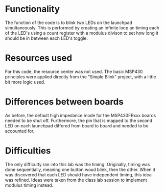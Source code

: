 # Functionality
The function of the code is to blink two LEDs on the launchpad simultaneously. This is performed by creating an infinite loop an timing each of the LED's using a count register with a modulus divison to set how long it should be in between each LED's toggle.

# Resources used
For this code, the resource center was not used. The basic MSP430 principles were applied directly from the "Simple Blink" project, with a little bit more logic used.

# Differences between boards
As before, the default high impedance mode for the MSP430FRxxx boards needed to be shut off. Furthermore, the pin that is mapped to the second LED on each launchpad differed from board to board and needed to be accounted for.

# Difficulties
The only difficulty ran into this lab was the timing. Originally, timing was done sequentially, meaning one button woud blink, then the other. When it was discovered that each LED should have independent timing, this idea was refined. Ideas were taken from the class lab session to implement modulus timing instead.

  